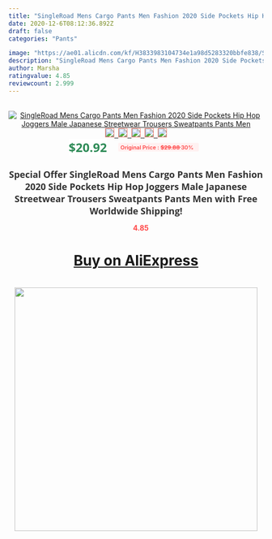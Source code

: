```yaml
---
title: "SingleRoad Mens Cargo Pants Men Fashion 2020 Side Pockets Hip Hop Joggers Male Japanese Streetwear Trousers Sweatpants Pants Men"
date: 2020-12-6T08:12:36.892Z
draft: false
categories: "Pants"

image: "https://ae01.alicdn.com/kf/H3833983104734e1a98d5283320bbfe838/SingleRoad-Mens-Cargo-Pants-Men-Fashion-2020-Side-Pockets-Hip-Hop-Joggers-Male-Japanese-Streetwear-Trousers.jpg"
description: "SingleRoad Mens Cargo Pants Men Fashion 2020 Side Pockets Hip Hop Joggers Male Japanese Streetwear Trousers Sweatpants Pants Men"
author: Marsha
ratingvalue: 4.85
reviewcount: 2.999
---
```

<br>
<div style="text-align: center;">
<a href="https://s.click.aliexpress.com/e/_Ap4aa1" target="_blank" rel="nofollow noopener noreferrer"><img alt="SingleRoad Mens Cargo Pants Men Fashion 2020 Side Pockets Hip Hop Joggers Male Japanese Streetwear Trousers Sweatpants Pants Men" class="magnifier-image" src="https://ae01.alicdn.com/kf/H3833983104734e1a98d5283320bbfe838/SingleRoad-Mens-Cargo-Pants-Men-Fashion-2020-Side-Pockets-Hip-Hop-Joggers-Male-Japanese-Streetwear-Trousers.jpg_640x640.jpg">
<br>
<img style="border:1px solid salmon" src="https://ae01.alicdn.com/kf/H3833983104734e1a98d5283320bbfe838/SingleRoad-Mens-Cargo-Pants-Men-Fashion-2020-Side-Pockets-Hip-Hop-Joggers-Male-Japanese-Streetwear-Trousers.jpg_120x120.jpg">&nbsp;&nbsp;<img style="border:1px solid salmon" src="https://ae01.alicdn.com/kf/H71c5aa85170a4b7aa8e4867f1c423e3eF/SingleRoad-Mens-Cargo-Pants-Men-Fashion-2020-Side-Pockets-Hip-Hop-Joggers-Male-Japanese-Streetwear-Trousers.jpg_120x120.jpg">&nbsp;&nbsp;<img style="border:1px solid salmon" src="https://ae01.alicdn.com/kf/H774504064573432a82d609a69923b186G/SingleRoad-Mens-Cargo-Pants-Men-Fashion-2020-Side-Pockets-Hip-Hop-Joggers-Male-Japanese-Streetwear-Trousers.jpg_120x120.jpg">&nbsp;&nbsp;<img style="border:1px solid salmon" src="https://ae01.alicdn.com/kf/H8c4139d055574a7a920cbf6a849b06c1r/SingleRoad-Mens-Cargo-Pants-Men-Fashion-2020-Side-Pockets-Hip-Hop-Joggers-Male-Japanese-Streetwear-Trousers.jpg_120x120.jpg">&nbsp;&nbsp;<img style="border:1px solid salmon" src="https://ae01.alicdn.com/kf/Hbb024f7d9ec84c7da3acdb01eafa2de3c/SingleRoad-Mens-Cargo-Pants-Men-Fashion-2020-Side-Pockets-Hip-Hop-Joggers-Male-Japanese-Streetwear-Trousers.jpg_120x120.jpg"></a></div><br0>
<div style="text-align: center;"><span style="background-color: white; border: 0px; box-sizing: border-box; color: seagreen; display: inline-block; font-family: &quot;open sans&quot; , &quot;arial&quot; , &quot;helvetica&quot; , sans-serif , &quot;heiti&quot;; font-size: 24px; font-stretch: inherit; font-weight: 700; line-height: inherit; margin: 0px 10px 0px 0px; padding: 0px; vertical-align: middle;">$20.92 </span>
<span style="background: rgb(255 , 241 , 241); border-radius: 3px; border: 0px; box-sizing: border-box; color: #ff4747; display: inline-block; font-family: inherit; font-size: 12px; font-stretch: inherit; font-style: inherit; font-variant: inherit; font-weight: 600; line-height: inherit; margin: 0px; padding: 2px 5px; transform: scale(0.9); vertical-align: middle;">Original Price : <b style="text-decoration: line-through;">$29.88 </b> 30%&nbsp;&nbsp;</span></div>
<h1 style="color: #333333; display: inline-block; font-family: &quot;open sans&quot; , &quot;arial&quot; , &quot;helvetica&quot; , sans-serif , &quot;heiti&quot;; font-size: 18px; font-stretch: inherit; font-weight: 700; text-align: center;">Special Offer SingleRoad Mens Cargo Pants Men Fashion 2020 Side Pockets Hip Hop Joggers Male Japanese Streetwear Trousers Sweatpants Pants Men with Free Worldwide Shipping!</h1>
<div style="color: #ff4747; text-align: center;">
<img src="https://4.bp.blogspot.com/-M0ZcTcb-5uY/XleCXlxnR4I/AAAAAAAAAEc/OrjgMkXV1oMQFaCRZj5HQwOCBcu3w1FegCPcBGAYYCw/s1600/star.png" style="height: 15px;">&nbsp;<b>4.85</b></div>
<div class="button_cont" align="center"><a class="buynow_a" href="https://s.click.aliexpress.com/e/_Ap4aa1" target="_blank" rel="nofollow noopener noreferrer"><H1>Buy on AliExpress</H1></a></div><br>
<div class="separator" style="clear: both; text-align: center;">
<img src="https://lh3.googleusercontent.com/-pTy5HemUv9M/XlePHvY0dAI/AAAAAAAAAE4/0nX5iRUoIWY8eMW9Dpxeirr157OZliDIgCLcBGAsYHQ/s1600/badge.gif" width="480">
</div>
